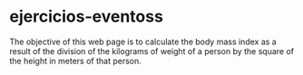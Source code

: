 # ejercicios-eventoss
The objective of this web page is to calculate the body mass index as a result of the division of the kilograms of weight of a person by the square of the height in meters of that person.
